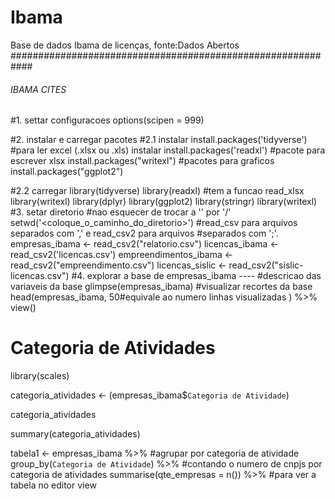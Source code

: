 # Ibama
Base de dados Ibama de licenças, fonte:Dados Abertos
############################################################
###### IBAMA CITES ###

#1. settar configuracoes
options(scipen = 999)

#2. instalar e carregar pacotes
#2.1 instalar
install.packages('tidyverse')
#para ler excel (.xlsx ou .xls) instalar
install.packages('readxl')
#pacote para escrever xlsx
install.packages("writexl")
#pacotes para graficos
install.packages("ggplot2")

#2.2 carregar
library(tidyverse)
library(readxl) #tem a funcao read_xlsx
library(writexl)
library(dplyr)
library(ggplot2)
library(stringr)
library(writexl)
#3. setar diretorio
#nao esquecer de trocar a '\' por '/'
setwd('<coloque_o_caminho_do_diretorio>')
#read_csv para arquivos separados com ',' e read_csv2 para arquivos
#separados com ';'. 
empresas_ibama <- read_csv2("relatorio.csv")
licencas_ibama <- read_csv2('licencas.csv')
empreendimentos_ibama <-read_csv2("empreendimento.csv")
licencas_sislic <- read_csv2("sislic-licencas.csv")
#4. explorar a base de empresas_ibama ----
#descricao das variaveis da base
glimpse(empresas_ibama)
#visualizar recortes da base
head(empresas_ibama, 50#equivale ao numero linhas visualizadas
     ) %>% view()

# Categoria de Atividades

library(scales)

categoria_atividades <- (empresas_ibama$`Categoria de Atividade`)

categoria_atividades

summary(categoria_atividades)

tabela1 <- empresas_ibama %>%
  #agrupar por categoria de atividade
  group_by(`Categoria de Atividade`) %>% 
  #contando o numero de cnpjs por categoria de atividades
  summarise(qte_empresas = n()) %>% 
  #para ver a tabela no editor
  view
